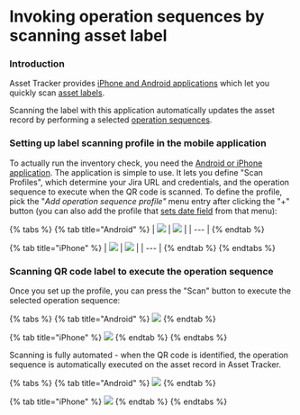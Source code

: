# Invoking operation sequences by scanning asset label

### Introduction

Asset Tracker provides [iPhone and Android applications](https://confluence.spartez.com/display/AT4J/Label+Scanners) which let you quickly scan [asset labels](../how-to-print-labels-for-assets.md).

Scanning the label with this application automatically updates the asset record by performing a selected [operation sequences](https://confluence.spartez.com/display/AT4J/How+to+define+and+execute+pre-packaged+operation+sequences+on+assets).

### Setting up label scanning profile in the mobile application

To actually run the inventory check, you need the [Android or iPhone application](https://confluence.spartez.com/display/AT4J/Label+Scanners). The application is simple to use. It lets you define "Scan Profiles", which determine your Jira URL and credentials, and the operation sequence to execute when the QR code is scanned. To define the profile, pick the "_Add operation sequence profile"_ menu entry after clicking the "+" button \(you can also add the profile that [sets date field](../how-to-perform-inventory-checks.md) from that menu\):

{% tabs %}
{% tab title="Android" %}
| ![](../../.gitbook/assets/image%20%2811%29.png) | ![](../../.gitbook/assets/image%20%2851%29.png) |
| --- |
{% endtab %}

{% tab title="iPhone" %}
| ![](../../.gitbook/assets/image%20%2831%29.png) | ![](../../.gitbook/assets/image%20%286%29.png) |
| --- |
{% endtab %}
{% endtabs %}

### Scanning QR code label to execute the operation sequence

Once you set up the profile, you can press the "Scan" button to execute the selected operation sequence:  


{% tabs %}
{% tab title="Android" %}
![](../../.gitbook/assets/image%20%2839%29.png)
{% endtab %}

{% tab title="iPhone" %}
![](../../.gitbook/assets/image%20%2835%29.png)
{% endtab %}
{% endtabs %}

Scanning is fully automated - when the QR code is identified, the operation sequence is automatically executed on the asset record in Asset Tracker. 

{% tabs %}
{% tab title="Android" %}
![](../../.gitbook/assets/image%20%289%29.png)
{% endtab %}

{% tab title="iPhone" %}
![](../../.gitbook/assets/image%20%2824%29.png)
{% endtab %}
{% endtabs %}

